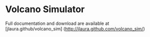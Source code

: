 Volcano Simulator
=================

Full documentation and download are available at [jlaura.github/volcano_sim] (http://jlaura.github.com/volcano_sim/)
